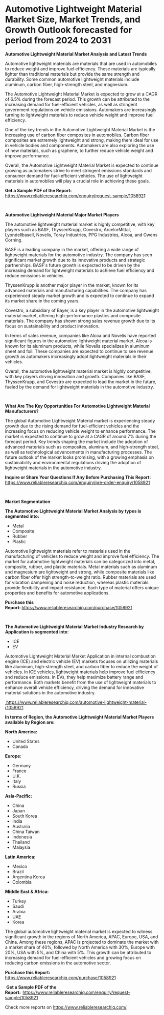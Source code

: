 <p><h1>Automotive Lightweight Material Market Size, Market Trends, and Growth Outlook forecasted for period from 2024 to 2031</h1></p><p><strong>Automotive Lightweight Material Market Analysis and Latest Trends</strong></p>
<p><p>Automotive lightweight materials are materials that are used in automobiles to reduce weight and improve fuel efficiency. These materials are typically lighter than traditional materials but provide the same strength and durability. Some common automotive lightweight materials include aluminum, carbon fiber, high-strength steel, and magnesium.</p><p>The Automotive Lightweight Material Market is expected to grow at a CAGR of 6.5% during the forecast period. This growth can be attributed to the increasing demand for fuel-efficient vehicles, as well as stringent government regulations on vehicle emissions. Automakers are increasingly turning to lightweight materials to reduce vehicle weight and improve fuel efficiency.</p><p>One of the key trends in the Automotive Lightweight Material Market is the increasing use of carbon fiber composites in automobiles. Carbon fiber composites are extremely lightweight and strong, making them ideal for use in vehicle bodies and components. Automakers are also exploring the use of new materials, such as graphene, to further reduce vehicle weight and improve performance.</p><p>Overall, the Automotive Lightweight Material Market is expected to continue growing as automakers strive to meet stringent emissions standards and consumer demand for fuel-efficient vehicles. The use of lightweight materials in automobiles will play a crucial role in achieving these goals.</p></p>
<p><strong>Get a Sample PDF of the Report:&nbsp;</strong> <a href="https://www.reliableresearchiq.com/enquiry/request-sample/1058921">https://www.reliableresearchiq.com/enquiry/request-sample/1058921</a></p>
<p>&nbsp;</p>
<p><strong>Automotive Lightweight Material Major Market Players</strong></p>
<p><p>The automotive lightweight material market is highly competitive, with key players such as BASF, ThyssenKrupp, Covestro, ArcelorMittal, Lyondellbasell, Novelis, Toray Industries, PPG Industries, Alcoa, and Owens Corning.</p><p>BASF is a leading company in the market, offering a wide range of lightweight materials for the automotive industry. The company has seen significant market growth due to its innovative products and strategic partnerships. BASF's future growth is expected to be driven by the increasing demand for lightweight materials to achieve fuel efficiency and reduce emissions in vehicles.</p><p>ThyssenKrupp is another major player in the market, known for its advanced materials and manufacturing capabilities. The company has experienced steady market growth and is expected to continue to expand its market share in the coming years.</p><p>Covestro, a subsidiary of Bayer, is a key player in the automotive lightweight material market, offering high-performance plastics and composite materials. The company has shown strong sales revenue growth due to its focus on sustainability and product innovation.</p><p>In terms of sales revenue, companies like Alcoa and Novelis have reported significant figures in the automotive lightweight material market. Alcoa is known for its aluminum products, while Novelis specializes in aluminum sheet and foil. These companies are expected to continue to see revenue growth as automakers increasingly adopt lightweight materials in their vehicles.</p><p>Overall, the automotive lightweight material market is highly competitive, with key players driving innovation and growth. Companies like BASF, ThyssenKrupp, and Covestro are expected to lead the market in the future, fueled by the demand for lightweight materials in the automotive industry.</p></p>
<p>&nbsp;</p>
<p><strong>What Are The Key Opportunities For Automotive Lightweight Material Manufacturers?</strong></p>
<p><p>The global Automotive Lightweight Material market is experiencing steady growth due to the rising demand for fuel-efficient vehicles and the increasing focus on reducing vehicle weight to enhance performance. The market is expected to continue to grow at a CAGR of around 7% during the forecast period. Key trends shaping the market include the adoption of advanced materials such as composites, aluminum, and high-strength steel, as well as technological advancements in manufacturing processes. The future outlook of the market looks promising, with a growing emphasis on sustainability and environmental regulations driving the adoption of lightweight materials in the automotive industry.</p></p>
<p><strong>Inquire or Share Your Questions If Any Before Purchasing This Report:</strong> <a href="https://www.reliableresearchiq.com/enquiry/pre-order-enquiry/1058921">https://www.reliableresearchiq.com/enquiry/pre-order-enquiry/1058921</a></p>
<p>&nbsp;</p>
<p><strong>Market Segmentation</strong></p>
<p><strong>The Automotive Lightweight Material Market Analysis by types is segmented into:</strong></p>
<p><ul><li>Metal</li><li>Composite</li><li>Rubber</li><li>Plastic</li></ul></p>
<p><p>Automotive lightweight materials refer to materials used in the manufacturing of vehicles to reduce weight and improve fuel efficiency. The market for automotive lightweight materials can be categorized into metal, composite, rubber, and plastic materials. Metal materials such as aluminum and magnesium are lightweight and strong, while composite materials like carbon fiber offer high strength-to-weight ratio. Rubber materials are used for vibration dampening and noise reduction, whereas plastic materials provide flexibility and impact resistance. Each type of material offers unique properties and benefits for automotive applications.</p></p>
<p><strong>Purchase this Report:&nbsp;</strong><a href="https://www.reliableresearchiq.com/purchase/1058921">https://www.reliableresearchiq.com/purchase/1058921</a></p>
<p>&nbsp;</p>
<p><strong>The Automotive Lightweight Material Market Industry Research by Application is segmented into:</strong></p>
<p><ul><li>ICE</li><li>EV</li></ul></p>
<p><p>Automotive Lightweight Material Market Application in internal combustion engine (ICE) and electric vehicle (EV) markets focuses on utilizing materials like aluminum, high-strength steel, and carbon fiber to reduce the weight of vehicles. In ICE vehicles, lightweight materials help improve fuel efficiency and reduce emissions. In EVs, they help maximize battery range and performance. Both markets benefit from the use of lightweight materials to enhance overall vehicle efficiency, driving the demand for innovative material solutions in the automotive industry.</p></p>
<p><a href="https://www.reliableresearchiq.com/automotive-lightweight-material-r1058921">&nbsp;https://www.reliableresearchiq.com/automotive-lightweight-material-r1058921</a></p>
<p><strong>In terms of Region, the Automotive Lightweight Material Market Players available by Region are:</strong></p>
<p>
    <p> <strong> North America: </strong>
        <ul>
            <li>United States</li>
            <li>Canada</li>
        </ul>
        </p> 
    <p> <strong> Europe: </strong>
        <ul>
            <li>Germany</li>
            <li>France</li>
            <li>U.K.</li>
            <li>Italy</li>
            <li>Russia</li>
        </ul>
        </p> 
    <p> <strong> Asia-Pacific: </strong>
        <ul>
            <li>China</li>
            <li>Japan</li>
            <li>South Korea</li>
            <li>India</li>
            <li>Australia</li>
            <li>China Taiwan</li>
            <li>Indonesia</li>
            <li>Thailand</li>
            <li>Malaysia</li>
        </ul>
        </p> 
    <p> <strong> Latin America: </strong>
        <ul>
            <li>Mexico</li>
            <li>Brazil</li>
            <li>Argentina Korea</li>
            <li>Colombia</li>
        </ul>
        </p> 
    <p> <strong> Middle East & Africa: </strong>
        <ul>
            <li>Turkey</li>
            <li>Saudi</li>
            <li>Arabia</li>
            <li>UAE</li>
            <li>Korea</li>
        </ul>
    </p>
    </p>
<p><p>The global automotive lightweight material market is expected to witness significant growth in the regions of North America, APAC, Europe, USA, and China. Among these regions, APAC is projected to dominate the market with a market share of 40%, followed by North America with 30%, Europe with 20%, USA with 5%, and China with 5%. This growth can be attributed to increasing demand for fuel-efficient vehicles and growing focus on reducing carbon emissions in the automotive sector.</p></p>
<p><strong>Purchase this Report: </strong><a href="https://www.reliableresearchiq.com/purchase/1058921">https://www.reliableresearchiq.com/purchase/1058921</a></p>
<p>&nbsp;<strong>Get a Sample PDF of the Report:&nbsp;&nbsp;</strong><a href="https://www.reliableresearchiq.com/enquiry/request-sample/1058921">https://www.reliableresearchiq.com/enquiry/request-sample/1058921</a></p>
<p><strong></strong></p>
<p>Check more reports on <a href="https://www.reliableresearchiq.com/">https://www.reliableresearchiq.com/</a></p>